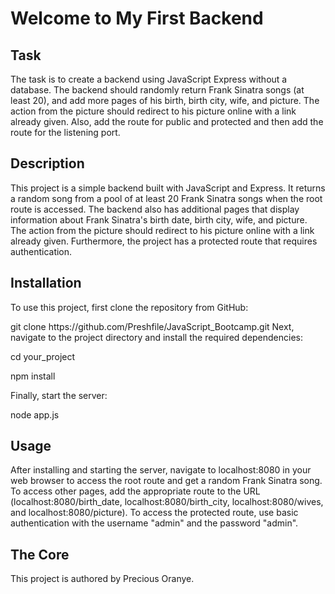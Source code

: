 <h1>Welcome to My First Backend</h1>

<h2>Task</h2>
<p>The task is to create a backend using JavaScript Express without a database. The backend should randomly return Frank Sinatra songs (at least 20), and add more pages of his birth, birth city, wife, and picture. The action from the picture should redirect to his picture online with a link already given. Also, add the route for public and protected and then add the route for the listening port.</p>

<h2>Description</h2>
<p>This project is a simple backend built with JavaScript and Express. It returns a random song from a pool of at least 20 Frank Sinatra songs when the root route is accessed. The backend also has additional pages that display information about Frank Sinatra's birth date, birth city, wife, and picture. The action from the picture should redirect to his picture online with a link already given. Furthermore, the project has a protected route that requires authentication.</p>

<h2>Installation</h2>
<p>To use this project, first clone the repository from GitHub:</p>

<p>git clone https://github.com/Preshfile/JavaScript_Bootcamp.git
Next, navigate to the project directory and install the required dependencies:</p>

<p>cd your_project</p>
<p>npm install</p>
<p>Finally, start the server:</p>

<p>node app.js</p>

<h2>Usage</h2>
<p>After installing and starting the server, navigate to localhost:8080 in your web browser to access the root route and get a random Frank Sinatra song. To access other pages, add the appropriate route to the URL (localhost:8080/birth_date, localhost:8080/birth_city, localhost:8080/wives, and localhost:8080/picture). To access the protected route, use basic authentication with the username "admin" and the password "admin".</p>

<h2>The Core </h2>
<p>This project is authored by Precious Oranye.</p>
